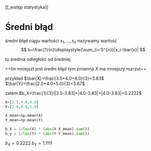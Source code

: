


[[_wstęp statystyka]]



# Średni błąd

średni błąd ciągu wartości $x_1,...,x_n$ nazywamy wartość 
$$ 
b=\frac{1}{n}\displaystyle{\sum_{i=1}^{n}}|x_i-\bar{x}|
$$

to średnia odległość od średniej

==Im mniejszt jest średni błąd tym zmienna $X$ ma mniejszy rozrzut==

przykład
$\bar{X}=\frac{3.5+4.0+4.0}{3}=3.83$
$\bar{Y}=\frac{2.0+4.0+5.0}{3}=3.67$

zatem
$b_X=\frac{1}{3}(|3.5-3.83|+|4.0-3.83|+|4.0-3.83|=0.2222$

```py
X=[3.5,4.0,4.0]
Y=[2.0,4.0,5.0]

X_mean=np.mean(X)
Y_mean=np.mean(Y)

b_X = 1/len(X) * (abs(X-X_mean).sum())
b_y = 1/len(Y) * (abs(Y-Y_mean).sum()) 

```
$b_X =0.2222$
$b_Y=1.1111$



